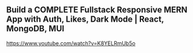 ## Build a COMPLETE Fullstack Responsive MERN App with Auth, Likes, Dark Mode | React, MongoDB, MUI

https://www.youtube.com/watch?v=K8YELRmUb5o